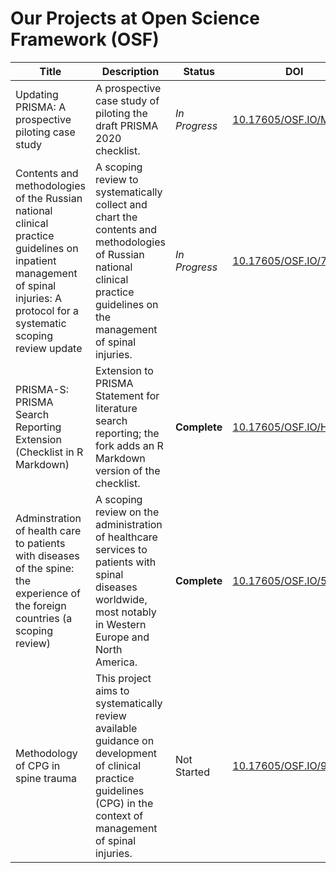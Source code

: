 # Our Projects at Open Science Framework (OSF)

| Title | Description | Status | DOI | 
|-------|-------------|--------|-----|
| Updating PRISMA: A prospective piloting case study | A prospective case study of piloting the draft PRISMA 2020 checklist. | _In Progress_ | [10.17605/OSF.IO/MKCB5](https://doi.org/10.17605/OSF.IO/MKCB5) |
| Contents and methodologies of the Russian national clinical practice guidelines on inpatient management of spinal injuries: A protocol for a systematic scoping review update | A scoping review to systematically collect and chart the contents and methodologies of Russian national clinical practice guidelines on the management of spinal injuries. | _In Progress_ | [10.17605/OSF.IO/7VX5N](https://doi.org/10.17605/OSF.IO/7VX5N) |
| PRISMA-S: PRISMA Search Reporting Extension (Checklist in R Markdown) | Extension to PRISMA Statement for literature search reporting; the fork adds an R Markdown version of the checklist. | **Complete** | [10.17605/OSF.IO/H6SYK](https://doi.org/10.17605/OSF.IO/H6SYK) |
| Adminstration of health care to patients with diseases of the spine: the experience of the foreign countries (a scoping review) | A scoping review on the administration of healthcare services to patients with spinal diseases worldwide, most notably in Western Europe and North America. | **Complete** | [10.17605/OSF.IO/5JGN4](https://doi.org/10.17605/OSF.IO/5JGN4) |
| Methodology of CPG in spine trauma | This project aims to systematically review available guidance on development of clinical practice guidelines (CPG) in the context of management of spinal injuries. | Not Started | [10.17605/OSF.IO/982NG](https://doi.org/10.17605/OSF.IO/982NG) |
